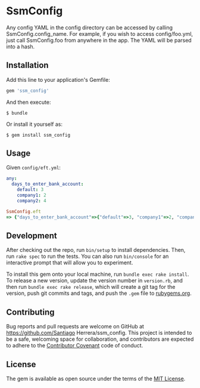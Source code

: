 # SsmConfig

Any config YAML in the config directory can be accessed by calling SsmConfig.config_name.
For example, if you wish to access config/foo.yml, just call SsmConfig.foo from anywhere in the app. The YAML will be parsed
into a hash.

## Installation

Add this line to your application's Gemfile:

```ruby
gem 'ssm_config'
```

And then execute:

    $ bundle

Or install it yourself as:

    $ gem install ssm_config

## Usage

Given `config/eft.yml`:
```yml
any:
  days_to_enter_bank_account:
    default: 3
    company1: 2
    company2: 4
```

```ruby
SsmConfig.eft
=> {"days_to_enter_bank_account"=>{"default"=>3, "company1"=>2, "company2"=>4}}
```

## Development

After checking out the repo, run `bin/setup` to install dependencies. Then, run `rake spec` to run the tests. You can also run `bin/console` for an interactive prompt that will allow you to experiment.

To install this gem onto your local machine, run `bundle exec rake install`. To release a new version, update the version number in `version.rb`, and then run `bundle exec rake release`, which will create a git tag for the version, push git commits and tags, and push the `.gem` file to [rubygems.org](https://rubygems.org).

## Contributing

Bug reports and pull requests are welcome on GitHub at https://github.com/Santiago Herrera/ssm_config. This project is intended to be a safe, welcoming space for collaboration, and contributors are expected to adhere to the [Contributor Covenant](http://contributor-covenant.org) code of conduct.


## License

The gem is available as open source under the terms of the [MIT License](http://opensource.org/licenses/MIT).

